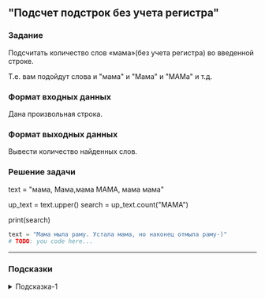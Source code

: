 ## "Подсчет подстрок без учета регистра"

### Задание

Подсчитать количество слов «мама»(без учета регистра) во введенной строке.

Т.е. вам подойдут слова и "мама" и "Мама" и "МАМа" и т.д.

### Формат входных данных

Дана произвольная строка.

### Формат выходных данных

Вывести количество найденных слов.

### Решение задачи
text = "мама, Мама,мама МАМА, мама мама"

up_text = text.upper()
search = up_text.count("МАМА")

print(search)

```python
text = "Мама мыла раму. Устала мама, но наконец отмыла раму-)"
# TODO: you code here...
```

---

### Подсказки

<details>
<summary>Подсказка-1</summary>
Преобразуйте исходную строку к нижнему регистру воспользовавшись соответствующим методом.
</details>
